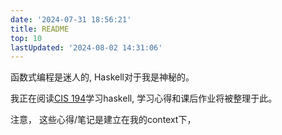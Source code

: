 ```yaml
---
date: '2024-07-31 18:56:21'
title: README
top: 10
lastUpdated: '2024-08-02 14:31:06'
---
```


函数式编程是迷人的, Haskell对于我是神秘的。

我正在阅读[CIS 194](https://www.seas.upenn.edu/~cis1940/spring13/lectures.html)学习haskell, 学习心得和课后作业将被整理于此。

注意， 这些心得/笔记是建立在我的context下， 
